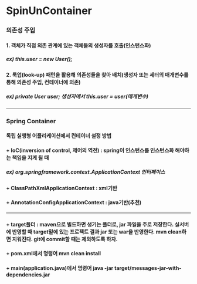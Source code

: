 # SpinUnContainer
### 의존성 주입
####  1. 객체가 직접 의존 관계에 있는 객체들의 생성자를 호출(인스턴스화)
#####   ex) this.user = new User();

####  2. 룩업(look-up) 패턴을 활용해 의존성들을 찾아 배치(생성자 또는 세터의 매개변수를 통해 의존성 주입, 컨테이너에 의존)
#####   ex) private User user;  생성자에서 this.user = user(매개변수)

-----------
### Spring Container
####  독립 실행형 어플리케이션에서 컨테이너 설정 방법

#### + IoC(inversion of control, 제어의 역전) : spring이 인스턴스를 인스턴스화 해야하는 책임을 지게 될 때
##### ex) org.springframework.context.ApplicationContext 인터페이스

#### + ClassPathXmlApplicationContext : xml기반

#### + AnnotationConfigApplicationContext : java기반(추천)

----------
#### + target폴더 : maven으로 빌드하면 생기는 폴더로, jar 파일을 주로 저장한다. 실서버에 반영할 때 target밑에 있는 프로젝트 결과 jar 또는 war을 반영한다. mvn clean하면 지워진다. git에 commit할 때는 제외하도록 하자.

#### + pom.xml에서 명령어 mvn clean install

#### + main(application.java)에서 명령어 java -jar target/messages-jar-with-dependencies.jar

